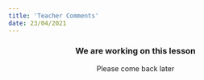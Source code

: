 ```yaml
---
title: 'Teacher Comments'
date: 23/04/2021
---
```


### <center>We are working on this lesson</center>
<center>Please come back later</center>